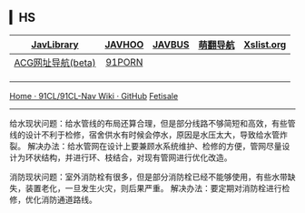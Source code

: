 ## ▎HS

|         [JavLibrary](http://www.javlibrary.com/cn/)          |      [JAVHOO](https://www.javhoo.org)       | [JAVBUS](https://www.buscdn.xyz) | [萌翻导航](https://moefuns.vip/?utm_source=hzwdd&utm_medium=AD) | [Xslist.org](https://xslist.org/zh/) |
| :----------------------------------------------------------: | :-----------------------------------------: | :------------------------------: | :----------------------------------------------------------: | :----------------------------------: |
| [ACG网址导航(beta)](https://www.notion.so/ACG-beta-a508d39e43c04a109cdc77014375fc93#471e994961e24ca0bdd64fa5608c9c05) | [91PORN](http://www.91vippro.com/down.html) |                                  |                                                              |                                      |
|                                                              |                                             |                                  |                                                              |                                      |
|                                                              |                                             |                                  |                                                              |                                      |
|                                                              |                                             |                                  |                                                              |                                      |

[Home · 91CL/91CL-Nav Wiki · GitHub](https://github.com/91CL/91CL-Nav/wiki#综合资源)              [Fetisale](https://www.fetisale.com/?invite_token=1732763)













------

给水现状问题：给水管线的布局还算合理，但是部分线路不够简短和高效，有些管线的设计不利于检修，宿舍供水有时候会停水，原因是水压太大，导致给水管炸裂。
解决办法：给水管网在设计上要兼顾水系统维护、检修的方便，管网尽量设计为环状结构，并进行环、枝结合，对现有管网进行优化改造。

消防现状问题：室外消防栓有很多，但是部分消防栓已经不能够使用，有些水带缺失，装置老化，一旦发生火灾，则后果严重。
解决办法：要定期对消防栓进行检修，优化消防通道路线。

